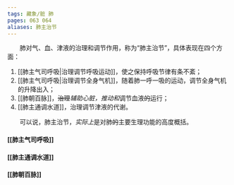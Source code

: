 ```yaml
---
tags: 藏象/脏 肺
pages: 063 064
aliases: 肺主治节
---
```

&emsp;&emsp;肺对气、血、津液的治理和调节作用，称为“肺主治节”，具体表现在四个方面：

1. [[肺主气司呼吸|治理调节呼吸运动]]，使之保持呼吸节律有条不紊；
2. [[肺主气司呼吸|治理调节全身气机]]，随着肺一呼一吸的运动，调节全身气机的升降出入；
3. [[肺朝百脉]]，~~治理~~<dfn>辅助心脏，推动和</dfn>调节血液~~的~~运行；
4. [[肺主通调水道]]，治理调节津液的代谢。

&emsp;&emsp;可以说，肺主治节，<dfn>实际上</dfn>是对肺~~的~~主要生理功能的高度概括。

#### [[肺主气司呼吸]]
#### [[肺主通调水道]]
#### [[肺朝百脉]]
